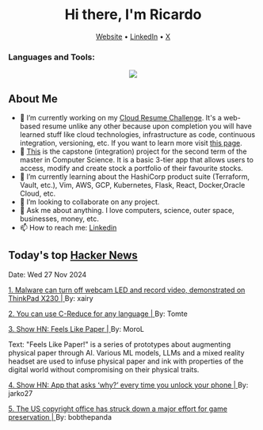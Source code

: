 
<!-- This is an HTML comment in your markdown file -->

<h1 align="center">Hi there, I'm Ricardo</h1>
<p align="center">
  <a href="ricardorompar.com">Website</a> •
  <a href="https://www.linkedin.com/in/ricardo-romero-paredes/">LinkedIn</a> •
  <a href="https://twitter.com/ricardorompar">X</a>
</p>

<h3 align="left">Languages and Tools:</h3>
<p align="center">
  <a href="https://skillicons.dev">
    <img src="https://skillicons.dev/icons?i=terraform,aws,gcp,git,kubernetes,react,js,docker,ubuntu" />
  </a>
</p>

<h2>About Me</h2>
<ul>
  <li>🔭 I’m currently working on my <a href="https://github.com/ricardorompar/cloudResumeChallenge">Cloud Resume Challenge</a>. It's a web-based resume unlike any other because upon completion you will have learned stuff like cloud technologies, infrastructure as code, continuous integration, versioning, etc. If you want to learn more visit <a href="https://cloudresumechallenge.dev/docs/the-challenge/aws/">this page</a>.
  </li>

  <li>🔭 <a href="https://github.com/ricardorompar/capstoneT2">This</a> is the capstone (integration) project for the second term of the master in Computer Science. It is a basic 3-tier app that allows users to access, modify and create stock a portfolio of their favourite stocks.
  </li>

  <li>🌱 I’m currently learning about the HashiCorp product suite (Terraform, Vault, etc.), Vim, AWS, GCP, Kubernetes, Flask, React, Docker,Oracle Cloud, etc.
  </li>

  <li>👯 I’m looking to collaborate on any project.</li>
  <li>💬 Ask me about anything. I love computers, science, outer space, businesses, money, etc.</li>
  <li>📫 How to reach me: <a href="https://www.linkedin.com/in/ricardo-romero-paredes/">Linkedin</a></li>
</ul>

<h2>Today's top <a href='https://news.ycombinator.com/'>Hacker News</a></h2>
<p>
    Date: Wed 27 Nov 2024
</p>

<p>
    <a href=https://github.com/xairy/lights-out>
        1. Malware can turn off webcam LED and record video, demonstrated on ThinkPad X230 |
    </a>
    By: xairy
</p>

<p>
    <a href=https://bernsteinbear.com/blog/creduce/>
        2. You can use C-Reduce for any language |
    </a>
    By: Tomte
</p>

<p>
    <a href=https://www.lukasmoro.com/paper>
        3. Show HN: Feels Like Paper |
    </a>
    By: MoroL
</p>

<p>
Text: &quot;Feels Like Paper!&quot; is a series of prototypes about augmenting physical paper through AI. Various ML models, LLMs and a mixed reality headset are used to infuse physical paper and ink with properties of the digital world without compromising on their physical traits. </br>
</p>

<p>
    <a href=https://play.google.com/store/apps/details?id=com.actureunlock&hl=en_US>
        4. Show HN: App that asks ‘why?’ every time you unlock your phone |
    </a>
    By: jarko27
</p>

<p>
    <a href=https://www.gamesradar.com/games/publishers-are-absolutely-terrified-preserved-video-games-would-be-used-for-recreational-purposes-so-the-us-copyright-office-has-struck-down-a-major-effort-for-game-preservation/>
        5. The US copyright office has struck down a major effort for game preservation |
    </a>
    By: bobthepanda
</p>
